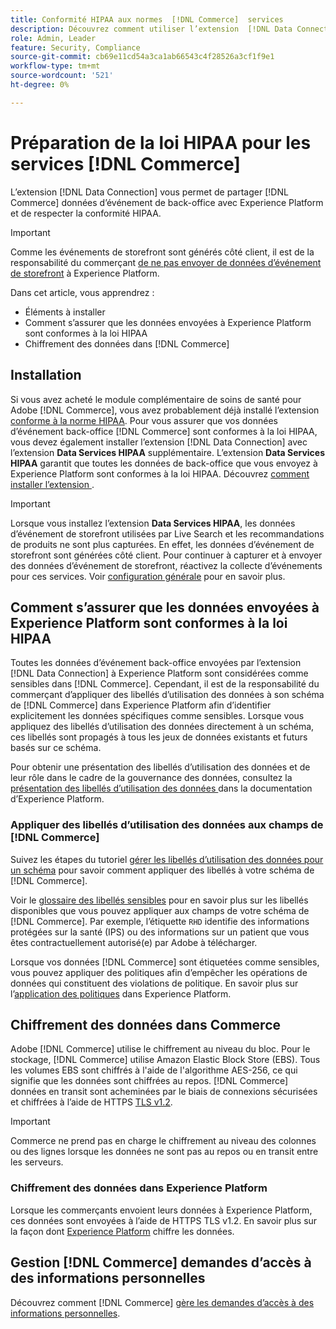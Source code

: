 ```yaml
---
title: Conformité HIPAA aux normes  [!DNL Commerce]  services
description: Découvrez comment utiliser l’extension  [!DNL Data Connection]  pour partager  [!DNL Commerce]  données avec Experience Platform et respecter la conformité HIPAA.
role: Admin, Leader
feature: Security, Compliance
source-git-commit: cb69e11cd54a3ca1ab66543c4f28526a3cf1f9e1
workflow-type: tm+mt
source-wordcount: '521'
ht-degree: 0%

---
```


# Préparation de la loi HIPAA pour les services [!DNL Commerce]

L’extension [!DNL Data Connection] vous permet de partager [!DNL Commerce] données d’événement de back-office avec Experience Platform et de respecter la conformité HIPAA.

>[!IMPORTANT]
>
>Comme les événements de storefront sont générés côté client, il est de la responsabilité du commerçant [de ne pas envoyer de données d’événement de storefront](connect-data.md#data-collection) à Experience Platform.

Dans cet article, vous apprendrez :

- Éléments à installer
- Comment s’assurer que les données envoyées à Experience Platform sont conformes à la loi HIPAA
- Chiffrement des données dans [!DNL Commerce]

## Installation

Si vous avez acheté le module complémentaire de soins de santé pour Adobe [!DNL Commerce], vous avez probablement déjà installé l’extension [ conforme à la norme HIPAA](https://experienceleague.adobe.com/fr/docs/commerce-admin/start/compliance/hipaa-ready-service/overview#installation). Pour vous assurer que vos données d’événement back-office [!DNL Commerce] sont conformes à la loi HIPAA, vous devez également installer l’extension [!DNL Data Connection] avec l’extension **Data Services HIPAA** supplémentaire. L’extension **Data Services HIPAA** garantit que toutes les données de back-office que vous envoyez à Experience Platform sont conformes à la loi HIPAA. Découvrez [ comment installer l’extension ](install.md#install-the-data-services-hipaa-extension).

>[!IMPORTANT]
>
>Lorsque vous installez l’extension **Data Services HIPAA**, les données d’événement de storefront utilisées par Live Search et les recommandations de produits ne sont plus capturées. En effet, les données d’événement de storefront sont générées côté client. Pour continuer à capturer et à envoyer des données d’événement de storefront, réactivez la collecte d’événements pour ces services. Voir [configuration générale](https://experienceleague.adobe.com/en/docs/commerce-admin/config/general/general.html#data-services) pour en savoir plus.

## Comment s’assurer que les données envoyées à Experience Platform sont conformes à la loi HIPAA

Toutes les données d’événement back-office envoyées par l’extension [!DNL Data Connection] à Experience Platform sont considérées comme sensibles dans [!DNL Commerce]. Cependant, il est de la responsabilité du commerçant d’appliquer des libellés d’utilisation des données à son schéma de [!DNL Commerce] dans Experience Platform afin d’identifier explicitement les données spécifiques comme sensibles. Lorsque vous appliquez des libellés d’utilisation des données directement à un schéma, ces libellés sont propagés à tous les jeux de données existants et futurs basés sur ce schéma.

Pour obtenir une présentation des libellés d’utilisation des données et de leur rôle dans le cadre de la gouvernance des données, consultez la [ présentation des libellés d’utilisation des données ](https://experienceleague.adobe.com/fr/docs/experience-platform/data-governance/labels/overview) dans la documentation d’Experience Platform.

### Appliquer des libellés d’utilisation des données aux champs de [!DNL Commerce]

Suivez les étapes du tutoriel [gérer les libellés d’utilisation des données pour un schéma](https://experienceleague.adobe.com/fr/docs/experience-platform/xdm/tutorials/labels) pour savoir comment appliquer des libellés à votre schéma de [!DNL Commerce].

Voir le [glossaire des libellés sensibles](https://experienceleague.adobe.com/fr/docs/experience-platform/data-governance/labels/reference#sensitive) pour en savoir plus sur les libellés disponibles que vous pouvez appliquer aux champs de votre schéma de [!DNL Commerce]. Par exemple, l’étiquette `RHD` identifie des informations protégées sur la santé (IPS) ou des informations sur un patient que vous êtes contractuellement autorisé(e) par Adobe à télécharger.

Lorsque vos données [!DNL Commerce] sont étiquetées comme sensibles, vous pouvez appliquer des politiques afin d’empêcher les opérations de données qui constituent des violations de politique. En savoir plus sur l’[application des politiques](https://experienceleague.adobe.com/fr/docs/experience-platform/data-governance/enforcement/overview) dans Experience Platform.

## Chiffrement des données dans Commerce

Adobe [!DNL Commerce] utilise le chiffrement au niveau du bloc. Pour le stockage, [!DNL Commerce] utilise Amazon Elastic Block Store (EBS). Tous les volumes EBS sont chiffrés à l&#39;aide de l&#39;algorithme AES-256, ce qui signifie que les données sont chiffrées au repos. [!DNL Commerce] données en transit sont acheminées par le biais de connexions sécurisées et chiffrées à l’aide de HTTPS [TLS v1.2](https://datatracker.ietf.org/doc/html/rfc5246).

>[!IMPORTANT]
>
>Commerce ne prend pas en charge le chiffrement au niveau des colonnes ou des lignes lorsque les données ne sont pas au repos ou en transit entre les serveurs.

### Chiffrement des données dans Experience Platform

Lorsque les commerçants envoient leurs données à Experience Platform, ces données sont envoyées à l’aide de HTTPS TLS v1.2. En savoir plus sur la façon dont [Experience Platform](https://experienceleague.adobe.com/fr/docs/experience-platform/landing/governance-privacy-security/encryption) chiffre les données.

## Gestion [!DNL Commerce] demandes d’accès à des informations personnelles

Découvrez comment [!DNL Commerce] [gère les demandes d’accès à des informations personnelles](handle-privacy-request.md).
